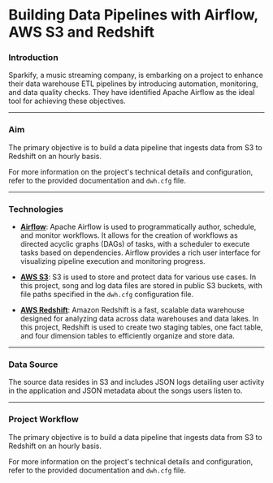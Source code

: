 #  Building Data Pipelines with Airflow, AWS S3 and Redshift

### Introduction

Sparkify, a music streaming company, is embarking on a project to enhance their data warehouse ETL pipelines by introducing automation, monitoring, and data quality checks. They have identified Apache Airflow as the ideal tool for achieving these objectives.
***
### Aim

The primary objective is to build a data pipeline that ingests data from S3 to Redshift on an hourly basis.

For more information on the project's technical details and configuration, refer to the provided documentation and `dwh.cfg` file.

***
### Technologies 

- **[Airflow](https://airflow.apache.org/)**: Apache Airflow is used to programmatically author, schedule, and monitor workflows. It allows for the creation of workflows as directed acyclic graphs (DAGs) of tasks, with a scheduler to execute tasks based on dependencies. Airflow provides a rich user interface for visualizing pipeline execution and monitoring progress.

- **[AWS S3](https://aws.amazon.com/s3/)**: S3 is used to store and protect data for various use cases. In this project, song and log data files are stored in public S3 buckets, with file paths specified in the `dwh.cfg` configuration file.

- **[AWS Redshift](https://aws.amazon.com/redshift/)**: Amazon Redshift is a fast, scalable data warehouse designed for analyzing data across data warehouses and data lakes. In this project, Redshift is used to create two staging tables, one fact table, and four dimension tables to efficiently organize and store data.
***
### Data Source

The source data resides in S3 and includes JSON logs detailing user activity in the application and JSON metadata about the songs users listen to.
***
### Project Workflow

The primary objective is to build a data pipeline that ingests data from S3 to Redshift on an hourly basis.

For more information on the project's technical details and configuration, refer to the provided documentation and `dwh.cfg` file.
